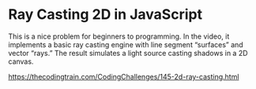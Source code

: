# Ray Casting 2D in JavaScript

This is a nice problem for beginners to programming. In the video, it implements a basic ray casting engine with line segment “surfaces” and vector “rays.” The result simulates a light source casting shadows in a 2D canvas.

https://thecodingtrain.com/CodingChallenges/145-2d-ray-casting.html
